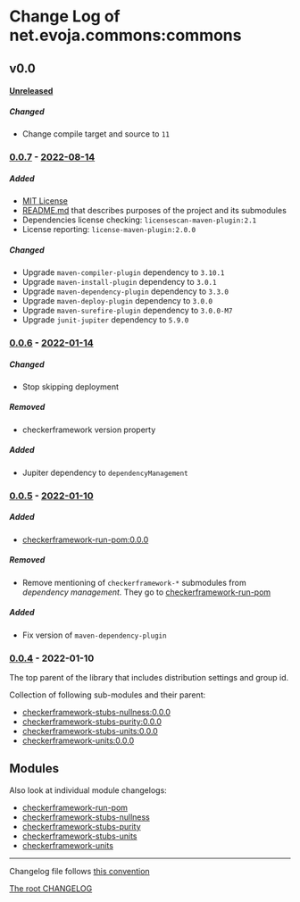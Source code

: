 # Change Log of net.evoja.commons:commons

<!---
#### [Unreleased][unreleased]
##### Added
##### Changed
##### Deprecated
##### Removed
##### Fixed
##### Security
##### Broken
--->




## v0.0
#### [Unreleased][unreleased]
##### Changed
* Change compile target and source to `11`

### [0.0.7] - [2022-08-14][c-0.0.7]
##### Added
* [MIT License](./LICENSE)
* [README.md](./README.md) that describes purposes of the project and its submodules
* Dependencies license checking: `licensescan-maven-plugin:2.1`
* License reporting: `license-maven-plugin:2.0.0`

##### Changed
* Upgrade `maven-compiler-plugin` dependency to `3.10.1`
* Upgrade `maven-install-plugin` dependency to `3.0.1`
* Upgrade `maven-dependency-plugin` dependency to `3.3.0`
* Upgrade `maven-deploy-plugin` dependency to `3.0.0`
* Upgrade `maven-surefire-plugin` dependency to `3.0.0-M7`
* Upgrade `junit-jupiter` dependency to `5.9.0`


### [0.0.6] - [2022-01-14][c-0.0.6]
##### Changed
* Stop skipping deployment

##### Removed
* checkerframework version property

##### Added
* Jupiter dependency to `dependencyManagement`


### [0.0.5] - [2022-01-10][c-0.0.5]
##### Added
* [checkerframework-run-pom:0.0.0](checkerframework-run-pom/)

##### Removed
* Remove mentioning of `checkerframework-*` submodules from _dependency management._
They go to [checkerframework-run-pom](checkerframework-run-pom/pom.xml)

##### Added
* Fix version of `maven-dependency-plugin`



### [0.0.4] - 2022-01-10
The top parent of the library that includes distribution settings and group id.

Collection of following sub-modules and their parent:

* [checkerframework-stubs-nullness:0.0.0](checkerframework-stubs-nullness/)
* [checkerframework-stubs-purity:0.0.0](checkerframework-stubs-purity/)
* [checkerframework-stubs-units:0.0.0](checkerframework-stubs-units/)
* [checkerframework-units:0.0.0](checkerframework-units/)


## Modules

Also look at individual module changelogs:

* [checkerframework-run-pom](checkerframework-run-pom/CHANGELOG.md)
* [checkerframework-stubs-nullness](checkerframework-stubs-nullness/CHANGELOG.md)
* [checkerframework-stubs-purity](checkerframework-stubs-purity/CHANGELOG.md)
* [checkerframework-stubs-units](checkerframework-stubs-units/CHANGELOG.md)
* [checkerframework-units](checkerframework-units/CHANGELOG.md)







------------
Changelog file follows [this convention](https://keepachangelog.com/)

[The root CHANGELOG](/CHANGELOG.md)

[unreleased]: https://github.com/evoja/java-commons/compare/commons/0.0.7...master

[c-0.0.7]: https://github.com/evoja/java-commons/compare/commons/0.0.6...commons/0.0.7
[0.0.7]: https://github.com/evoja/java-commons/tree/commons/0.0.7

[c-0.0.6]: https://github.com/evoja/java-commons/compare/commons/0.0.5...commons/0.0.6
[0.0.6]: https://github.com/evoja/java-commons/tree/commons/0.0.6

[c-0.0.5]: https://github.com/evoja/java-commons/compare/commons/0.0.4...commons/0.0.5
[0.0.5]: https://github.com/evoja/java-commons/tree/commons/0.0.5

[0.0.4]: https://github.com/evoja/java-commons/tree/commons/0.0.4
